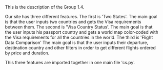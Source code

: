 This is the description of the Group 1.4.

Our site has three different features.
The first is 'Two States'.
    The main goal is that the user inputs two countries and gets the Visa requirements between them.
The second is 'Visa Country Status'.
    The main goal is that the user inputs his passport country and gets a world map color-coded with the Visa requirements for all the countries in the world.
The third is 'Flight Data Comparison'
    The main goal is that the user inputs their departure, destination country and other filters in order to get different flights ordered by price and duration.

This three features are imported together in one main file 'cs.py'.
